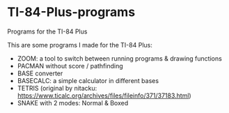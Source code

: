 # TI-84-Plus-programs
Programs for the TI-84 Plus

This are some programs I made for the TI-84 Plus:
* ZOOM: a tool to switch between running programs & drawing functions
* PACMAN without score / pathfinding
* BASE converter
* BASECALC: a simple calculator in different bases
* TETRIS (original by nitacku: https://www.ticalc.org/archives/files/fileinfo/371/37183.html)
* SNAKE with 2 modes: Normal & Boxed
